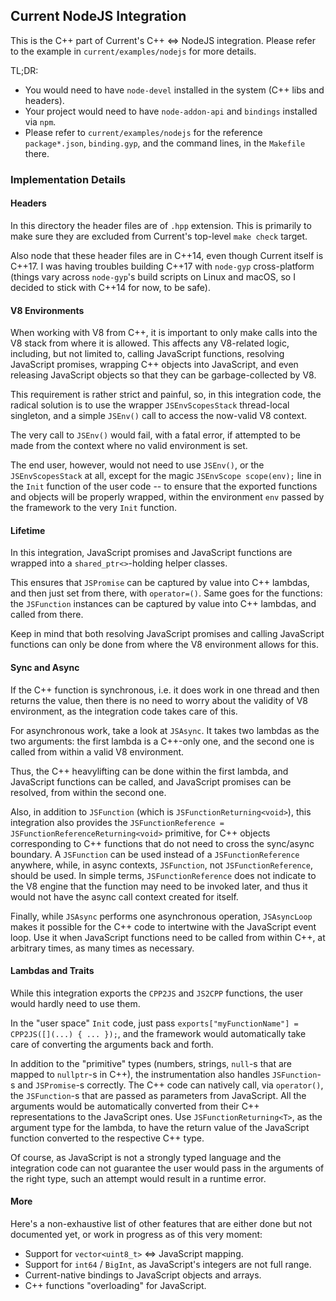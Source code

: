 ## Current NodeJS Integration

This is the C++ part of Current's C++ <=> NodeJS integration. Please refer to the example in `current/examples/nodejs` for more details.

TL;DR:
* You would need to have `node-devel` installed in the system (C++ libs and headers).
* Your project would need to have `node-addon-api` and `bindings` installed via `npm`.
* Please refer to `current/examples/nodejs` for the reference `package*.json`, `binding.gyp`, and the command lines, in the `Makefile` there.

### Implementation Details

#### Headers

In this directory the header files are of `.hpp` extension. This is primarily to make sure they are excluded from Current's top-level `make check` target.

Also node that these header files are in C++14, even though Current itself is C++17. I was having troubles building C++17 with `node-gyp` cross-platform (things vary across `node-gyp`'s build scripts on Linux and macOS, so I decided to stick with C++14 for now, to be safe).

#### V8 Environments

When working with V8 from C++, it is important to only make calls into the V8 stack from where it is allowed. This affects any V8-related logic, including, but not limited to, calling JavaScript functions, resolving JavaScript promises, wrapping C++ objects into JavaScript, and even releasing JavaScript objects so that they can be garbage-collected by V8.

This requirement is rather strict and painful, so, in this integration code, the radical solution is to use the wrapper `JSEnvScopesStack` thread-local singleton, and a simple `JSEnv()` call to access the now-valid V8 context.

The very call to `JSEnv()` would fail, with a fatal error, if attempted to be made from the context where no valid environment is set.

The end user, however, would not need to use `JSEnv()`, or the `JSEnvScopesStack` at all, except for the magic `JSEnvScope scope(env);` line in the `Init` function of the user code -- to ensure that the exported functions and objects will be properly wrapped, within the environment `env` passed by the framework to the very `Init` function.

#### Lifetime

In this integration, JavaScript promises and JavaScript functions are wrapped into a `shared_ptr<>`-holding helper classes.

This ensures that `JSPromise` can be captured by value into C++ lambdas, and then just set from there, with `operator=()`. Same goes for the functions: the `JSFunction` instances can be captured by value into C++ lambdas, and called from there.

Keep in mind that both resolving JavaScript promises and calling JavaScript functions can only be done from where the V8 environment allows for this.

#### Sync and Async

If the C++ function is synchronous, i.e. it does work in one thread and then returns the value, then there is no need to worry about the validity of V8 environment, as the integration code takes care of this.

For asynchronous work, take a look at `JSAsync`. It takes two lambdas as the two arguments: the first lambda is a C++-only one, and the second one is called from within a valid V8 environment.

Thus, the C++ heavylifting can be done within the first lambda, and JavaScript functions can be called, and JavaScript promises can be resolved, from within the second one.

Also, in addition to `JSFunction` (which is `JSFunctionReturning<void>`), this integration also provides the `JSFunctionReference = JSFunctionReferenceReturning<void>` primitive, for C++ objects corresponding to C++ functions that do not need to cross the sync/async boundary. A `JSFunction` can be used instead of a `JSFunctionReference` anywhere, while, in async contexts, `JSFunction`, not `JSFunctionReference`, should be used. In simple terms, `JSFunctionReference` does not indicate to the V8 engine that the function may need to be invoked later, and thus it would not have the async call context created for itself.

Finally, while `JSAsync` performs one asynchronous operation, `JSAsyncLoop` makes it possible for the C++ code to intertwine with the JavaScript event loop. Use it when JavaScript functions need to be called from within C++, at arbitrary times, as many times as necessary.

#### Lambdas and Traits

While this integration exports the `CPP2JS` and `JS2CPP` functions, the user would hardly need to use them.

In the "user space" `Init` code, just pass `exports["myFunctionName"] = CPP2JS([](...) { ... });`, and the framework would automatically take care of converting the arguments back and forth.

In addition to the "primitive" types (numbers, strings, `null`-s that are mapped to `nullptr`-s in C++), the instrumentation also handles `JSFunction`-s and `JSPromise`-s correctly. The C++ code can natively call, via `operator()`, the `JSFunction`-s that are passed as parameters from JavaScript. All the arguments would be automatically converted from their C++ representations to the JavaScript ones. Use `JSFunctionReturning<T>`, as the argument type for the lambda, to have the return value of the JavaScript function converted to the respective C++ type.

Of course, as JavaScript is not a strongly typed language and the integration code can not guarantee the user would pass in the arguments of the right type, such an attempt would result in a runtime error.

#### More

Here's a non-exhaustive list of other features that are either done but not documented yet, or work in progress as of this very moment:

* Support for `vector<uint8_t>` <=> JavaScript mapping.
* Support for `int64` / `BigInt`, as JavaScript's integers are not full range.
* Current-native bindings to JavaScript objects and arrays.
* C++ functions "overloading" for JavaScript.
